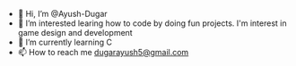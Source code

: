 - 👋 Hi, I’m @Ayush-Dugar
- 👀 I’m interested learing how to code by doing fun projects. I'm interest in game design and development
- 🌱 I’m currently learning C
- 📫 How to reach me dugarayush5@gmail.com

<!---
Ayush-Dugar/Ayush-Dugar is a ✨ special ✨ repository because its `README.md` (this file) appears on your GitHub profile.
You can click the Preview link to take a look at your changes.
--->
